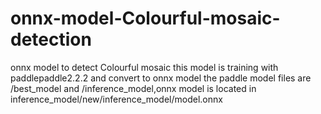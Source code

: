 # onnx-model-Colourful-mosaic-detection
onnx model to detect Colourful mosaic
this model is training with paddlepaddle2.2.2 and convert to onnx model
the paddle model files are /best_model and /inference_model,onnx model is located in inference_model/new/inference_model/model.onnx
